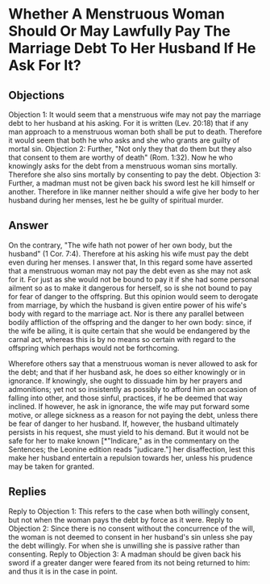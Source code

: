 # Whether A Menstruous Woman Should Or May Lawfully Pay The Marriage Debt To Her Husband If He Ask For It?
## Objections
Objection 1: It would seem that a menstruous wife may not pay the marriage debt to her husband at his asking. For it is written (Lev. 20:18) that if any man approach to a menstruous woman both shall be put to death. Therefore it would seem that both he who asks and she who grants are guilty of mortal sin.
Objection 2: Further, "Not only they that do them but they also that consent to them are worthy of death" (Rom. 1:32). Now he who knowingly asks for the debt from a menstruous woman sins mortally. Therefore she also sins mortally by consenting to pay the debt.
Objection 3: Further, a madman must not be given back his sword lest he kill himself or another. Therefore in like manner neither should a wife give her body to her husband during her menses, lest he be guilty of spiritual murder.
## Answer
On the contrary, "The wife hath not power of her own body, but the husband" (1 Cor. 7:4). Therefore at his asking his wife must pay the debt even during her menses.
I answer that, In this regard some have asserted that a menstruous woman may not pay the debt even as she may not ask for it. For just as she would not be bound to pay it if she had some personal ailment so as to make it dangerous for herself, so is she not bound to pay for fear of danger to the offspring. But this opinion would seem to derogate from marriage, by which the husband is given entire power of his wife's body with regard to the marriage act. Nor is there any parallel between bodily affliction of the offspring and the danger to her own body: since, if the wife be ailing, it is quite certain that she would be endangered by the carnal act, whereas this is by no means so certain with regard to the offspring which perhaps would not be forthcoming.

Wherefore others say that a menstruous woman is never allowed to ask for the debt; and that if her husband ask, he does so either knowingly or in ignorance. If knowingly, she ought to dissuade him by her prayers and admonitions; yet not so insistently as possibly to afford him an occasion of falling into other, and those sinful, practices, if he be deemed that way inclined. If however, he ask in ignorance, the wife may put forward some motive, or allege sickness as a reason for not paying the debt, unless there be fear of danger to her husband. If, however, the husband ultimately persists in his request, she must yield to his demand. But it would not be safe for her to make known [*"Indicare," as in the commentary on the Sentences; the Leonine edition reads "judicare."] her disaffection, lest this make her husband entertain a repulsion towards her, unless his prudence may be taken for granted.
## Replies
Reply to Objection 1: This refers to the case when both willingly consent, but not when the woman pays the debt by force as it were.
Reply to Objection 2: Since there is no consent without the concurrence of the will, the woman is not deemed to consent in her husband's sin unless she pay the debt willingly. For when she is unwilling she is passive rather than consenting.
Reply to Objection 3: A madman should be given back his sword if a greater danger were feared from its not being returned to him: and thus it is in the case in point.